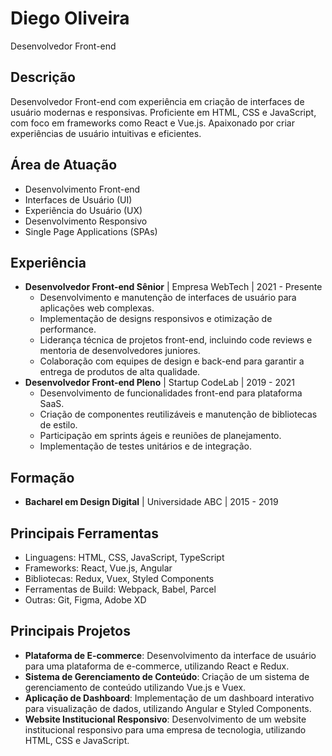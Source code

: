 # Diego Oliveira

Desenvolvedor Front-end

## Descrição

Desenvolvedor Front-end com experiência em criação de interfaces de usuário modernas e responsivas. Proficiente em HTML, CSS e JavaScript, com foco em frameworks como React e Vue.js. Apaixonado por criar experiências de usuário intuitivas e eficientes.

## Área de Atuação

- Desenvolvimento Front-end
- Interfaces de Usuário (UI)
- Experiência do Usuário (UX)
- Desenvolvimento Responsivo
- Single Page Applications (SPAs)

## Experiência

- **Desenvolvedor Front-end Sênior** | Empresa WebTech | 2021 - Presente
  - Desenvolvimento e manutenção de interfaces de usuário para aplicações web complexas.
  - Implementação de designs responsivos e otimização de performance.
  - Liderança técnica de projetos front-end, incluindo code reviews e mentoria de desenvolvedores juniores.
  - Colaboração com equipes de design e back-end para garantir a entrega de produtos de alta qualidade.
- **Desenvolvedor Front-end Pleno** | Startup CodeLab | 2019 - 2021
  - Desenvolvimento de funcionalidades front-end para plataforma SaaS.
  - Criação de componentes reutilizáveis e manutenção de bibliotecas de estilo.
  - Participação em sprints ágeis e reuniões de planejamento.
  - Implementação de testes unitários e de integração.

## Formação

- **Bacharel em Design Digital** | Universidade ABC | 2015 - 2019

## Principais Ferramentas

- Linguagens: HTML, CSS, JavaScript, TypeScript
- Frameworks: React, Vue.js, Angular
- Bibliotecas: Redux, Vuex, Styled Components
- Ferramentas de Build: Webpack, Babel, Parcel
- Outras: Git, Figma, Adobe XD

## Principais Projetos

- **Plataforma de E-commerce**: Desenvolvimento da interface de usuário para uma plataforma de e-commerce, utilizando React e Redux.
- **Sistema de Gerenciamento de Conteúdo**: Criação de um sistema de gerenciamento de conteúdo utilizando Vue.js e Vuex.
- **Aplicação de Dashboard**: Implementação de um dashboard interativo para visualização de dados, utilizando Angular e Styled Components.
- **Website Institucional Responsivo**: Desenvolvimento de um website institucional responsivo para uma empresa de tecnologia, utilizando HTML, CSS e JavaScript.
